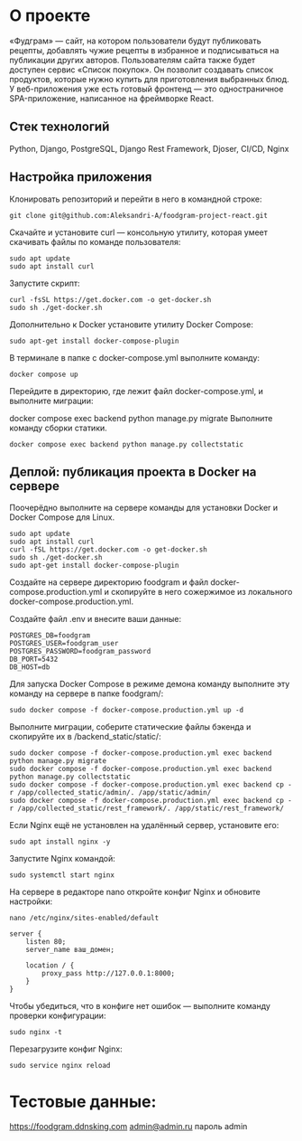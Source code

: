 # О проекте
«Фудграм» — сайт, на котором пользователи будут публиковать рецепты, добавлять чужие рецепты в избранное и подписываться на публикации других авторов. Пользователям сайта также будет доступен сервис «Список покупок». Он позволит создавать список продуктов, которые нужно купить для приготовления выбранных блюд.
У веб-приложения уже есть готовый фронтенд — это одностраничное SPA-приложение, написанное на фреймворке React. 


## Стек технологий

Python, Django, PostgreSQL, Django Rest Framework, Djoser, CI/CD, Nginx

## Настройка приложения

Клонировать репозиторий и перейти в него в командной строке:

```
git clone git@github.com:Aleksandri-A/foodgram-project-react.git
```

Скачайте и установите curl — консольную утилиту, которая умеет скачивать файлы по команде пользователя:
```
sudo apt update
sudo apt install curl
```

Запустите скрипт:
```
curl -fsSL https://get.docker.com -o get-docker.sh
sudo sh ./get-docker.sh
```

Дополнительно к Docker установите утилиту Docker Compose:
```
sudo apt-get install docker-compose-plugin 
```

В терминале в папке с docker-compose.yml выполните команду:

```
docker compose up 
```

Перейдите в директорию, где лежит файл docker-compose.yml, и выполните миграции:

docker compose exec backend python manage.py migrate
Выполните команду сборки статики. 

```
docker compose exec backend python manage.py collectstatic
```

## Деплой: публикация проекта в Docker на сервере

Поочерёдно выполните на сервере команды для установки Docker и Docker Compose для Linux.

```
sudo apt update
sudo apt install curl
curl -fSL https://get.docker.com -o get-docker.sh
sudo sh ./get-docker.sh
sudo apt-get install docker-compose-plugin 
```

Создайте на сервере директорию foodgram и файл docker-compose.production.yml и скопируйте в него сожержимое из локального docker-compose.production.yml.

Создайте файл .env и внесите ваши данные:
```
POSTGRES_DB=foodgram
POSTGRES_USER=foodgram_user
POSTGRES_PASSWORD=foodgram_password
DB_PORT=5432
DB_HOST=db
```
Для запуска Docker Compose в режиме демона команду выполните эту команду на сервере в папке foodgram/:
```
sudo docker compose -f docker-compose.production.yml up -d 
```

Выполните миграции, соберите статические файлы бэкенда и скопируйте их в /backend_static/static/:
```
sudo docker compose -f docker-compose.production.yml exec backend python manage.py migrate
sudo docker compose -f docker-compose.production.yml exec backend python manage.py collectstatic
sudo docker compose -f docker-compose.production.yml exec backend cp -r /app/collected_static/admin/. /app/static/admin/
sudo docker compose -f docker-compose.production.yml exec backend cp -r /app/collected_static/rest_framework/. /app/static/rest_framework/
```

Если Nginx ещё не установлен на удалённый сервер, установите его:
```
sudo apt install nginx -y
```

Запустите Nginx командой:
```
sudo systemctl start nginx
```

На сервере в редакторе nano откройте конфиг Nginx и обновите настройки: 
```
nano /etc/nginx/sites-enabled/default
```

```
server {
    listen 80;
    server_name ваш_домен;

    location / {
        proxy_pass http://127.0.0.1:8000;
    }
}
```

Чтобы убедиться, что в конфиге нет ошибок — выполните команду проверки конфигурации:
```
sudo nginx -t 
```

Перезагрузите конфиг Nginx:
```
sudo service nginx reload 
```

# Тестовые данные:
https://foodgram.ddnsking.com
admin@admin.ru пароль admin
